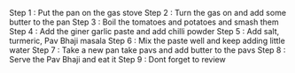 Step 1 : Put the pan on the gas stove
Step 2 : Turn the gas on and add some butter to the pan
Step 3 : Boil the tomatoes and potatoes and smash them
Step 4 : Add the giner garlic paste and add chilli powder
Step 5 : Add salt, turmeric, Pav Bhaji masala
Step 6 : Mix the paste well and keep adding little water 
Step 7 : Take a new pan take pavs and add butter to the pavs
Step 8 : Serve the Pav Bhaji and eat it 
Step 9 : Dont forget to review
